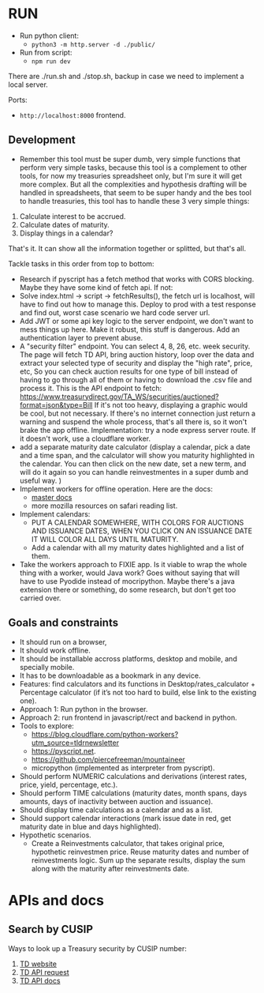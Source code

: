 # RUN


- Run python client:
    - `python3 -m http.server -d ./public/`
- Run from script: 
    - `npm run dev`

There are ./run.sh and ./stop.sh, backup in case we need to implement a local server. 

Ports: 
- `http://localhost:8000` frontend.

## Development

- Remember this tool must be super dumb, very simple functions that perform very simple tasks, because this tool is a complement to other tools, for now my treasuries spreadsheet only, but I'm sure it will get more complex. But all the complexities and hypothesis drafting will be handled in spreadsheets, that seem to be super handy and the bes tool to handle treasuries, this tool has to handle these 3 very simple things:
1. Calculate interest to be accrued. 
2. Calculate dates of maturity. 
3. Display things in a calendar?

That's it. It can show all the information together or splitted, but that's all. 


Tackle tasks in this order from top to bottom:

- Research if pyscript has a fetch method that works with CORS blocking. Maybe they have some kind of fetch api. If not:
- Solve index.html -> script -> fetchResults(), the fetch url is localhost, will have to find out how to manage this. Deploy to prod with a test response and find out, worst case scenario we hard code server url. 
- Add JWT or some api key logic to the server endpoint, we don't want to mess things up here. Make it robust, this stuff is dangerous. Add an authentication layer to prevent abuse. 
- A "security filter" endpoint. You can select 4, 8, 26, etc. week security. The page will fetch TD API, bring auction history, loop over the data and extract your selected type of security and display the "high rate", price, etc, So you can check auction results for one type of bill instead of having to go through all of them or having to download the .csv file and process it. 
This is the API endpoint to fetch: https://www.treasurydirect.gov/TA_WS/securities/auctioned?format=json&type=Bill
If it's not too heavy, displaying a graphic would be cool, but not necessary. If there's no internet connection just return a warning and suspend the whole process, that's all there is, so it won't brake the app offline.
Implementation: try a node express server route. If it doesn't work, use a cloudflare worker.
- add a separate maturity date calculator (display a calendar, pick a date and a time span, and the calculator will show you maturity highlighted in the calendar. You can then click on the new date, set a new term, and will do it again so you can handle reinvestmentes in a super dumb and useful way. )
- Implement workers for offline operation. Here are the docs:
    - [master docs](https://developer.mozilla.org/en-US/docs/Web/Progressive_web_apps/Guides/Offline_and_background_operation)
    - more mozilla resources on safari reading list. 
- Implement calendars:  
    - PUT A CALENDAR SOMEWHERE, WITH COLORS FOR AUCTIONS AND ISSUANCE DATES, WHEN YOU CLICK ON AN ISSUANCE DATE IT WILL COLOR ALL DAYS UNTIL MATURITY.
    - Add a calendar with all my maturity dates highlighted and a list of them.
- Take the workers approach to FIXIE app. Is it viable to wrap the whole thing with a worker, would Java work? Goes without saying that will have to use Pyodide instead of mocripython. Maybe there's a java extension there or something, do some research, but don't get too carried over. 

## Goals and constraints

- It should run on a browser, 
- It should work offline. 
- It should be installable accross platforms, desktop and mobile, and specially mobile. 
- It has to be downloadable as a bookmark in any device. 
- Features: find calculators and its functions in Desktop/rates_calculator + Percentage calculator (if it’s not too hard to build, else link to the existing one). 
- Approach 1: Run python in the browser. 
- Approach 2: run frontend in javascript/rect and backend in python. 
- Tools to explore: 
	- https://blog.cloudflare.com/python-workers?utm_source=tldrnewsletter
	- https://pyscript.net.
	- https://github.com/piercefreeman/mountaineer
    - micropython (implemented as interpreter from pyscript). 
- Should perform NUMERIC calculations and derivations (interest rates, price, yield, percentage, etc.).
- Should perform TIME calculations (maturity dates, month spans, days amounts, days of inactivity between auction and issuance).
- Should display time calculations as a calendar and as a list. 
- Should support calendar interactions (mark issue date in red, get maturity date in blue and days highlighted). 
- Hypothetic scenarios. 
    - Create a Reinvestments calculator, that takes original price, hypothetic reinvestmen price. Reuse maturity dates and number of reinvestments logic.  Sum up the separate results, display the sum along with the maturity after reinvestments date. 

# APIs and docs

## Search by CUSIP

Ways to look up a Treasury security by CUSIP number: 
1. [TD website](https://www.treasurydirect.gov/auctions/auction-query/)
2. [TD API request](https://www.treasurydirect.gov/TA_WS/securities/search?cusip=912810TJ7&format=json)
3. [TD API docs](https://www.treasurydirect.gov/legal-information/developers/web-api-security/)
